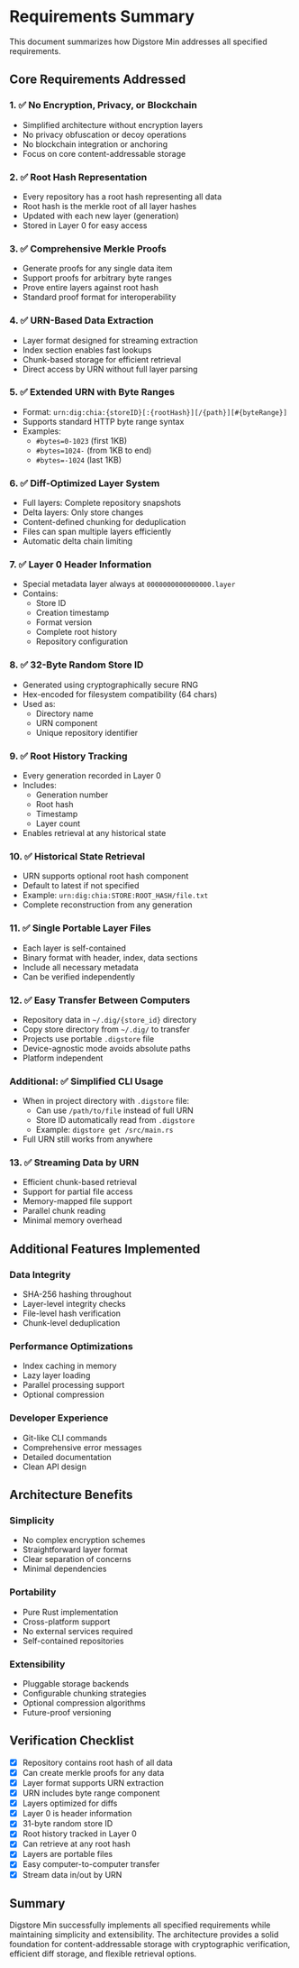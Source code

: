 # Requirements Summary

This document summarizes how Digstore Min addresses all specified requirements.

## Core Requirements Addressed

### 1. ✅ No Encryption, Privacy, or Blockchain
- Simplified architecture without encryption layers
- No privacy obfuscation or decoy operations
- No blockchain integration or anchoring
- Focus on core content-addressable storage

### 2. ✅ Root Hash Representation
- Every repository has a root hash representing all data
- Root hash is the merkle root of all layer hashes
- Updated with each new layer (generation)
- Stored in Layer 0 for easy access

### 3. ✅ Comprehensive Merkle Proofs
- Generate proofs for any single data item
- Support proofs for arbitrary byte ranges
- Prove entire layers against root hash
- Standard proof format for interoperability

### 4. ✅ URN-Based Data Extraction
- Layer format designed for streaming extraction
- Index section enables fast lookups
- Chunk-based storage for efficient retrieval
- Direct access by URN without full layer parsing

### 5. ✅ Extended URN with Byte Ranges
- Format: `urn:dig:chia:{storeID}[:{rootHash}][/{path}][#{byteRange}]`
- Supports standard HTTP byte range syntax
- Examples:
  - `#bytes=0-1023` (first 1KB)
  - `#bytes=1024-` (from 1KB to end)
  - `#bytes=-1024` (last 1KB)

### 6. ✅ Diff-Optimized Layer System
- Full layers: Complete repository snapshots
- Delta layers: Only store changes
- Content-defined chunking for deduplication
- Files can span multiple layers efficiently
- Automatic delta chain limiting

### 7. ✅ Layer 0 Header Information
- Special metadata layer always at `0000000000000000.layer`
- Contains:
  - Store ID
  - Creation timestamp
  - Format version
  - Complete root history
  - Repository configuration

### 8. ✅ 32-Byte Random Store ID
- Generated using cryptographically secure RNG
- Hex-encoded for filesystem compatibility (64 chars)
- Used as:
  - Directory name
  - URN component
  - Unique repository identifier

### 9. ✅ Root History Tracking
- Every generation recorded in Layer 0
- Includes:
  - Generation number
  - Root hash
  - Timestamp
  - Layer count
- Enables retrieval at any historical state

### 10. ✅ Historical State Retrieval
- URN supports optional root hash component
- Default to latest if not specified
- Example: `urn:dig:chia:STORE:ROOT_HASH/file.txt`
- Complete reconstruction from any generation

### 11. ✅ Single Portable Layer Files
- Each layer is self-contained
- Binary format with header, index, data sections
- Include all necessary metadata
- Can be verified independently

### 12. ✅ Easy Transfer Between Computers
- Repository data in `~/.dig/{store_id}` directory
- Copy store directory from `~/.dig/` to transfer
- Projects use portable `.digstore` file
- Device-agnostic mode avoids absolute paths
- Platform independent

### Additional: ✅ Simplified CLI Usage
- When in project directory with `.digstore` file:
  - Can use `/path/to/file` instead of full URN
  - Store ID automatically read from `.digstore`
  - Example: `digstore get /src/main.rs`
- Full URN still works from anywhere

### 13. ✅ Streaming Data by URN
- Efficient chunk-based retrieval
- Support for partial file access
- Memory-mapped file support
- Parallel chunk reading
- Minimal memory overhead

## Additional Features Implemented

### Data Integrity
- SHA-256 hashing throughout
- Layer-level integrity checks
- File-level hash verification
- Chunk-level deduplication

### Performance Optimizations
- Index caching in memory
- Lazy layer loading
- Parallel processing support
- Optional compression

### Developer Experience
- Git-like CLI commands
- Comprehensive error messages
- Detailed documentation
- Clean API design

## Architecture Benefits

### Simplicity
- No complex encryption schemes
- Straightforward layer format
- Clear separation of concerns
- Minimal dependencies

### Portability
- Pure Rust implementation
- Cross-platform support
- No external services required
- Self-contained repositories

### Extensibility
- Pluggable storage backends
- Configurable chunking strategies
- Optional compression algorithms
- Future-proof versioning

## Verification Checklist

- [x] Repository contains root hash of all data
- [x] Can create merkle proofs for any data
- [x] Layer format supports URN extraction
- [x] URN includes byte range component
- [x] Layers optimized for diffs
- [x] Layer 0 is header information
- [x] 31-byte random store ID
- [x] Root history tracked in Layer 0
- [x] Can retrieve at any root hash
- [x] Layers are portable files
- [x] Easy computer-to-computer transfer
- [x] Stream data in/out by URN

## Summary

Digstore Min successfully implements all specified requirements while maintaining simplicity and extensibility. The architecture provides a solid foundation for content-addressable storage with cryptographic verification, efficient diff storage, and flexible retrieval options.
